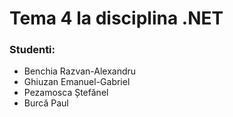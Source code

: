 <h1>Tema 4 la disciplina .NET</h1>

<h3>Studenti:</h3>
<ul>
<li>Benchia Razvan-Alexandru</li>
<li>Ghiuzan Emanuel-Gabriel</li>
<li>Pezamosca Ștefănel</li>
<li>Burcă Paul</li>
</ul>
